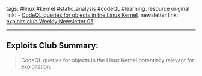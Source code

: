 tags: #linux #kernel #static_analysis #codeQL #learning_resource
original link: - [CodeQL queries for objects in the Linux Kernel](https://github.com/google/security-research/blob/master/analysis/kernel/heap-exploitation/README.md?ref=blog.exploits.club). 
newsletter link:  [exploits.club Weekly Newsletter 05](https://blog.exploits.club/exploits-club-weekly-newsletter-05/)

---
## Exploits Club Summary:
> CodeQL queries for objects in the Linux Kernel potentially relevant for exploitation. 